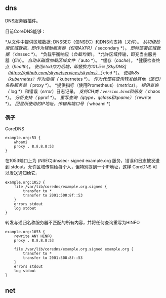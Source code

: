 ## dns
DNS服务器插件。


目前CoreDNS能够：

*从文件中提供区域数据; DNSSEC（仅NSEC）和DNS均支持（*文件*）。
*从初级检索区域数据，即作为辅助服务器（仅限AXFR）（* secondary *）。
*即时签署区域数据（* dnssec *）。
*负载平衡响应（*负载均衡*）。
*允许区域传输，即充当主服务器（*file*）。
*自动从磁盘加载区域文件（* auto *）。
*缓存（*cache*）。
*健康检查终点（*health*）。
*使用etcd作为后端，即替换为101.5％
  [SkyDNS]（https://github.com/skynetservices/skydns）（* etcd *）。
*使用k8s（kubernetes）作为后端（* kubernetes *）。
*作为代理将查询转发给其他（递归）名称服务器（* proxy *）。
*提供指标（使用Prometheus）（*metrics*）。
*提供查询（* log *）和错误（*error*）日志记录。
*支持CH类：`version.bind`和朋友（* chaos *）。
*分析支持（* pprof *）。
*重写查询（qtype，qclass和qname）（* rewrite *）。
*回显所使用的IP地址，传输和端口号（* whoami *）

### 例子

CoreDNS

```
example.org:53 {
    whoami
    proxy . 8.8.8.8:53
}
```
在1053端口上为 (NSEC)dnssec- signed example.org 服务，错误和日志被发送到 stdout。允许区域传输给每个人，但特别提到一个IP地址，这样 CoreDNS 可以发送通知给它。
```
example.org:1053 {
    file /var/lib/coredns/example.org.signed {
        transfer to *
        transfer to 2001:500:8f::53
    }
    errors stdout
    log stdout
}
```
转发与递归名称服务器不匹配的所有内容，并将任何查询重写为HINFO
```
example.org:1053 {
    rewrite ANY HINFO
    proxy . 8.8.8.8:53

    file /var/lib/coredns/example.org.signed example.org {
        transfer to *
        transfer to 2001:500:8f::53
    }
    errors stdout
    log stdout
}

```



## net

